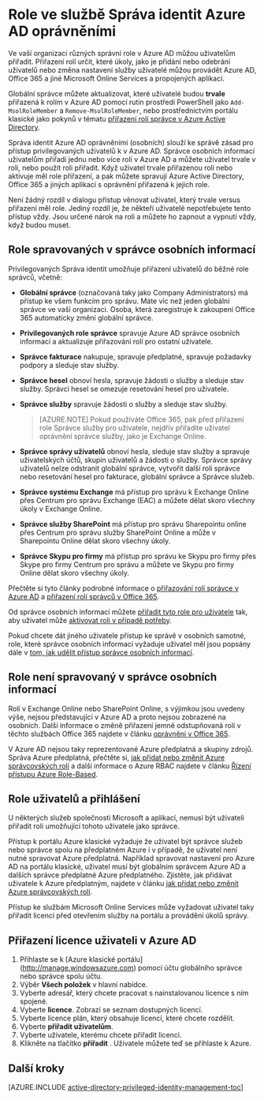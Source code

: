 <properties
   pageTitle="Role v osobních | Microsoft Azure"
   description="Zjistěte, jaké role se používají pro privilegovaných identit s příponou privilegovaných Správa identit Azure."
   services="active-directory"
   documentationCenter=""
   authors="kgremban"
   manager="femila"
   editor=""/>

<tags
   ms.service="active-directory"
   ms.devlang="na"
   ms.topic="article"
   ms.tgt_pltfrm="na"
   ms.workload="identity"
   ms.date="07/01/2016"
   ms.author="kgremban"/>

# <a name="roles-in-azure-ad-privileged-identity-management"></a>Role ve službě Správa identit Azure AD oprávněními

<!-- **PLACEHOLDER: Need description of how this works. Azure PIM uses roles from MSODS objects.**-->

Ve vaší organizaci různých správní role v Azure AD můžou uživatelům přiřadit. Přiřazení rolí určit, které úkoly, jako je přidání nebo odebrání uživatelů nebo změna nastavení služby uživatelé můžou provádět Azure AD, Office 365 a jiné Microsoft Online Services a propojených aplikací.  

Globální správce můžete aktualizovat, které uživatelé budou **trvale** přiřazená k rolím v Azure AD pomocí rutin prostředí PowerShell jako `Add-MsolRoleMember` a `Remove-MsolRoleMember`, nebo prostřednictvím portálu klasické jako pokynů v tématu [přiřazení rolí správce v Azure Active Directory](active-directory-assign-admin-roles.md).

Správa identit Azure AD oprávněními (osobních) slouží ke správě zásad pro přístup privilegovaných uživatelů k v Azure AD. Správce osobních informací uživatelům přiřadí jednu nebo více rolí v Azure AD a můžete uživatel trvale v roli, nebo použít roli přiřadit. Když uživatel trvale přiřazenou roli nebo aktivuje měl role přiřazení, a pak můžete spravují Azure Active Directory, Office 365 a jiných aplikací s oprávnění přiřazená k jejich role.

Není žádný rozdíl v dialogu přístup věnovat uživatel, který trvale versus přiřazení měl role. Jediný rozdíl je, že někteří uživatelé nepotřebujete tento přístup vždy. Jsou určené nárok na roli a můžete ho zapnout a vypnutí vždy, když budou muset.

## <a name="roles-managed-in-pim"></a>Role spravovaných v správce osobních informací

Privilegovaných Správa identit umožňuje přiřazení uživatelů do běžné role správců, včetně:


- **Globální správce** (označovaná taky jako Company Administrators) má přístup ke všem funkcím pro správu. Máte víc než jeden globální správce ve vaší organizaci. Osoba, která zaregistruje k zakoupení Office 365 automaticky změní globální správce.
- **Privilegovaných role správce** spravuje Azure AD správce osobních informací a aktualizuje přiřazování rolí pro ostatní uživatele.  
- **Správce fakturace** nakupuje, spravuje předplatné, spravuje požadavky podpory a sleduje stav služby.
- **Správce hesel** obnoví hesla, spravuje žádosti o služby a sleduje stav služby. Správci hesel se omezuje resetování hesel pro uživatele.
- **Správce služby** spravuje žádosti o služby a sleduje stav služby.

  > [AZURE.NOTE] Pokud používáte Office 365, pak před přiřazení role Správce služby pro uživatele, nejdřív přiřadíte uživatel oprávnění správce služby, jako je Exchange Online.

- **Správce správy uživatelů** obnoví hesla, sleduje stav služby a spravuje uživatelských účtů, skupin uživatelů a žádosti o služby. Správce správy uživatelů nelze odstranit globální správce, vytvořit další roli správce nebo resetování hesel pro fakturace, globální správce a Správce služeb.
- **Správce systému Exchange** má přístup pro správu k Exchange Online přes Centrum pro správu Exchange (EAC) a můžete dělat skoro všechny úkoly v Exchange Online.
- **Správce služby SharePoint** má přístup pro správu Sharepointu online přes Centrum pro správu služby SharePoint Online a může v Sharepointu Online dělat skoro všechny úkoly.
- **Správce Skypu pro firmy** má přístup pro správu ke Skypu pro firmy přes Skype pro firmy Centrum pro správu a můžete ve Skypu pro firmy Online dělat skoro všechny úkoly.

Přečtěte si tyto články podrobné informace o [přiřazování rolí správce v Azure AD](active-directory-assign-admin-roles.md) a [přiřazení rolí správců v Office 365](https://support.office.com/article/Assigning-admin-roles-in-Office-365-eac4d046-1afd-4f1a-85fc-8219c79e1504).

<!--**PLACEHOLDER: The above article may not be the one we want since PIM gets roles from places other that Office 365**-->


Od správce osobních informací můžete [přiřadit tyto role pro uživatele](active-directory-privileged-identity-management-how-to-add-role-to-user.md) tak, aby uživatel může [aktivovat roli v případě potřeby](active-directory-privileged-identity-management-how-to-activate-role.md).

Pokud chcete dát jiného uživatele přístup ke správě v osobních samotné, role, které správce osobních informací vyžaduje uživatel měl jsou popsány dále v [tom, jak udělit přístup správce osobních informací](active-directory-privileged-identity-management-how-to-give-access-to-pim.md).


<!-- ## The PIM Security Administrator Role **PLACEHOLDER: Need description of the Security Administrator role.**-->

## <a name="roles-not-managed-in-pim"></a>Role není spravovaný v správce osobních informací

Rolí v Exchange Online nebo SharePoint Online, s výjimkou jsou uvedeny výše, nejsou představující v Azure AD a proto nejsou zobrazené na osobních. Další informace o změně přiřazení jemně odstupňovaná rolí v těchto službách Office 365 najdete v článku [oprávnění v Office 365](https://support.office.com/article/Permissions-in-Office-365-da585eea-f576-4f55-a1e0-87090b6aaa9d).

V Azure AD nejsou taky reprezentované Azure předplatná a skupiny zdrojů. Správa Azure předplatná, přečtěte si, [jak přidat nebo změnit Azure správcovských rolí](../billing-add-change-azure-subscription-administrator.md) a další informace o Azure RBAC najdete v článku [Řízení přístupu Azure Role-Based](role-based-access-control-configure.md).

<!--**The above links might be replaced by ones that are from within this documentation repository **-->


## <a name="user-roles-and-signing-in"></a>Role uživatelů a přihlášení
U některých služeb společnosti Microsoft a aplikací, nemusí být uživateli přiřadit roli umožňující tohoto uživatele jako správce.

Přístup k portálu Azure klasické vyžaduje že uživatel být správce služeb nebo správce spolu na předplatném Azure i v případě, že uživatel není nutné spravovat Azure předplatná.  Například spravovat nastavení pro Azure AD na portálu klasické, uživatel musí být globálním správcem Azure AD a dalších správce předplatné Azure předplatného.  Zjistěte, jak přidávat uživatele k Azure předplatným, najdete v článku [jak přidat nebo změnit Azure správcovských rolí](../billing-add-change-azure-subscription-administrator.md).

Přístup ke službám Microsoft Online Services může vyžadovat uživatel taky přiřadit licenci před otevřením služby na portálu a provádění úkolů správy.

## <a name="assign-a-license-to-a-user-in-azure-ad"></a>Přiřazení licence uživateli v Azure AD

1. Přihlaste se k [Azure klasické portálu] (http://manage.windowsazure.com) pomocí účtu globálního správce nebo správce spolu účtu.
2. Výběr **Všech položek** v hlavní nabídce.
3. Vyberte adresář, který chcete pracovat s nainstalovanou licence s ním spojené.
4. Vyberte **licence**. Zobrazí se seznam dostupných licencí.
5. Vyberte licence plán, který obsahuje licencí, které chcete rozdělit.
6. Vyberte **přiřadit uživatelům**.
7. Vyberte uživatele, kterému chcete přiřadit licenci.
8. Klikněte na tlačítko **přiřadit** .  Uživatele můžete teď se přihlaste k Azure.

<!--Every topic should have next steps and links to the next logical set of content to keep the customer engaged-->
## <a name="next-steps"></a>Další kroky
[AZURE.INCLUDE [active-directory-privileged-identity-management-toc](../../includes/active-directory-privileged-identity-management-toc.md)]
